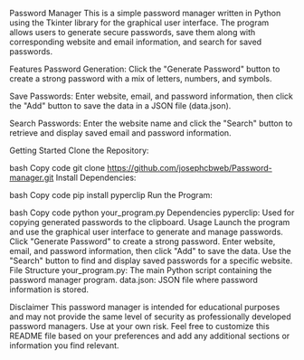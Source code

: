 Password Manager
This is a simple password manager written in Python using the Tkinter library for the graphical user interface. The program allows users to generate secure passwords, save them along with corresponding website and email information, and search for saved passwords.

Features
Password Generation: Click the "Generate Password" button to create a strong password with a mix of letters, numbers, and symbols.

Save Passwords: Enter website, email, and password information, then click the "Add" button to save the data in a JSON file (data.json).

Search Passwords: Enter the website name and click the "Search" button to retrieve and display saved email and password information.

Getting Started
Clone the Repository:

bash
Copy code
git clone https://github.com/josephcbweb/Password-manager.git
Install Dependencies:

bash
Copy code
pip install pyperclip
Run the Program:

bash
Copy code
python your_program.py
Dependencies
pyperclip: Used for copying generated passwords to the clipboard.
Usage
Launch the program and use the graphical user interface to generate and manage passwords.
Click "Generate Password" to create a strong password.
Enter website, email, and password information, then click "Add" to save the data.
Use the "Search" button to find and display saved passwords for a specific website.
File Structure
your_program.py: The main Python script containing the password manager program.
data.json: JSON file where password information is stored.

Disclaimer
This password manager is intended for educational purposes and may not provide the same level of security as professionally developed password managers. Use at your own risk.
Feel free to customize this README file based on your preferences and add any additional sections or information you find relevant.
